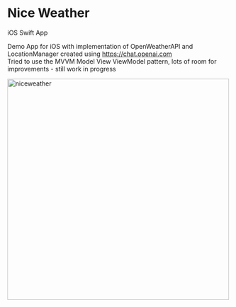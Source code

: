 # Nice Weather

iOS Swift App

Demo App for iOS with implementation of OpenWeatherAPI and LocationManager created using https://chat.openai.com    
Tried to use the MVVM Model View ViewModel pattern, lots of room for improvements - still work in progress    

<img height="500" alt="niceweather" src="https://user-images.githubusercontent.com/908446/235304786-36d61056-5269-4a3c-90ea-f83e3c7e65b7.png">
